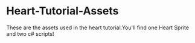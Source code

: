 # Heart-Tutorial-Assets
These are the assets used in the heart tutorial.You'll find one Heart Sprite and two c# scripts!
